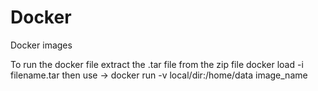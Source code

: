 # Docker
Docker images

To run the docker file 
extract the .tar file from the zip file
docker load -i filename.tar
then use -> docker run -v local/dir:/home/data image_name

